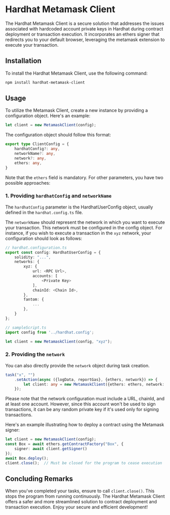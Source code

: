 # Hardhat Metamask Client

The Hardhat Metamask Client is a secure solution that addresses the issues associated with hardcoded account private keys in Hardhat during contract deployment or transaction execution. It incorporates an ethers signer that redirects you to your default browser, leveraging the metamask extension to execute your transaction.

## Installation
To install the Hardhat Metamask Client, use the following command:
```bash
npm install hardhat-metamask-client
```

## Usage
To utilize the Metamask Client, create a new instance by providing a configuration object. Here's an example:

```ts
let client = new MetamaskClient(config);
```

The configuration object should follow this format:

```ts
export type ClientConfig = {
    hardhatConfig?: any,
    networkName?: any,
    network?: any,
    ethers: any,
}
```

Note that the `ethers` field is mandatory. For other parameters, you have two possible approaches:

### 1. Providing `hardhatConfig` and `networkName`

The `hardhatConfig` parameter is the HardhatUserConfig object, usually defined in the `hardhat.config.ts` file.

The `networkName` should represent the network in which you want to execute your transaction. This network must be configured in the config object. For instance, if you wish to execute a transaction in the `xyz` network, your configuration should look as follows:

```ts
// hardhat.configuration.ts
export const config: HardhatUserConfig = {
    solidity: "...",
    networks: {
        xyz: {
            url: <RPC Url>,
            accounts: [
                <Private Key>
            ],
            chainId: <Chain Id>,
        },
        fantom: {
            ...
        },
    }
};

// sampleScript.ts
import config from '../hardhat.config';

let client = new MetamaskClient(config, "xyz");
```

### 2. Providing the `network`

You can also directly provide the `network` object during task creation.

```ts
task("x", "")
    .setAction(async ({logData, reportGas}, {ethers, network}) => {
        let client: any = new MetamaskClient({ethers: ethers, network: network});
    });
```

Please note that the network configuration must include a URL, chainId, and at least one account. However, since this account won't be used to sign transactions, it can be any random private key if it's used only for signing transactions.

Here's an example illustrating how to deploy a contract using the Metamask signer:

```ts
let client = new MetamaskClient(config);
const Box = await ethers.getContractFactory("Box", {
    signer: await client.getSigner()
});
await Box.deploy();
client.close();  // Must be closed for the program to cease execution
```

## Concluding Remarks
When you've completed your tasks, ensure to call `client.close()`. This stops the program from running continuously. The Hardhat Metamask Client offers a safer and more streamlined solution to contract deployment and transaction execution. Enjoy your secure and efficient development!